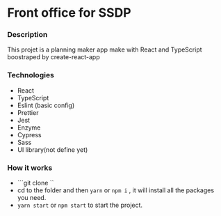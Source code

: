 # Front office for SSDP

### Description

This projet is a planning maker app make with React and TypeScript boostraped by create-react-app

### Technologies

- React
- TypeScript
- Eslint (basic config)
- Prettier
- Jest
- Enzyme
- Cypress
- Sass
- UI library(not define yet)

### How it works

- ```git clone <REPOSITORY URL>``
- cd to the folder and then `yarn` or `npm i` , it will install all the packages you need.
- `yarn start` or `npm start` to start the project.
